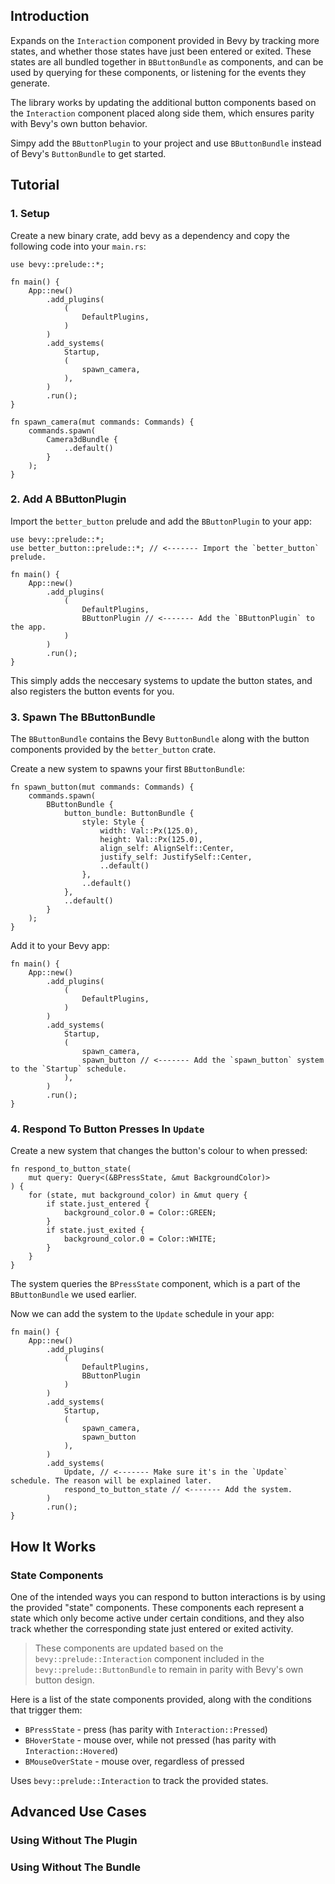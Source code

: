 ## Introduction

Expands on the `Interaction` component provided in Bevy by tracking more states, and whether those states have just been entered or exited.
These states are all bundled together in `BButtonBundle` as components, and can be used by querying for these components, or listening for the events they generate.

The library works by updating the additional button components based on the `Interaction` component placed along side them, which ensures parity with Bevy's own button behavior.

Simpy add the `BButtonPlugin` to your project and use `BButtonBundle` instead of Bevy's `ButtonBundle` to get started.

## Tutorial

### 1. Setup

Create a new binary crate, add bevy as a dependency and copy the following code into your `main.rs`:

```
use bevy::prelude::*;

fn main() {
    App::new()
        .add_plugins(
            (
                DefaultPlugins,
            )
        )
        .add_systems(
            Startup,
            (
                spawn_camera,
            ),
        )
        .run();
}

fn spawn_camera(mut commands: Commands) {
    commands.spawn(
        Camera3dBundle {
            ..default()
        }
    );
}
```

### 2. Add A BButtonPlugin

Import the `better_button` prelude and add the `BButtonPlugin` to your app:

```
use bevy::prelude::*;
use better_button::prelude::*; // <------- Import the `better_button` prelude.

fn main() {
    App::new()
        .add_plugins(
            (
                DefaultPlugins,
                BButtonPlugin // <------- Add the `BButtonPlugin` to the app.
            )
        )
        .run();
}
```

This simply adds the neccesary systems to update the button states, and also registers the button events for you.

### 3. Spawn The BButtonBundle

The `BButtonBundle` contains the Bevy `ButtonBundle` along with the button components provided by the `better_button` crate.

Create a new system to spawns your first `BButtonBundle`:

```
fn spawn_button(mut commands: Commands) {
    commands.spawn(
        BButtonBundle {
            button_bundle: ButtonBundle {
                style: Style {
                    width: Val::Px(125.0),
                    height: Val::Px(125.0),
                    align_self: AlignSelf::Center,
                    justify_self: JustifySelf::Center,
                    ..default()
                },
                ..default()
            },
            ..default()
        }
    );
}
```

Add it to your Bevy app:

```
fn main() {
    App::new()
        .add_plugins(
            (
                DefaultPlugins,
            )
        )
        .add_systems(
            Startup,
            (
                spawn_camera,
                spawn_button // <------- Add the `spawn_button` system to the `Startup` schedule.
            ),
        )
        .run();
}
```

### 4. Respond To Button Presses In `Update`

Create a new system that changes the button's colour to when pressed:

```
fn respond_to_button_state(
    mut query: Query<(&BPressState, &mut BackgroundColor)>
) {
    for (state, mut background_color) in &mut query {
        if state.just_entered {
            background_color.0 = Color::GREEN;
        }
        if state.just_exited {
            background_color.0 = Color::WHITE;
        }
    }
}
```

The system queries the `BPressState` component, which is a part of the `BButtonBundle` we used earlier.

Now we can add the system to the `Update` schedule in your app:

```
fn main() {
    App::new()
        .add_plugins(
            (
                DefaultPlugins,
                BButtonPlugin
            )
        )
        .add_systems(
            Startup,
            (
                spawn_camera,
                spawn_button
            ),
        )
        .add_systems(
            Update, // <------- Make sure it's in the `Update` schedule. The reason will be explained later.
            respond_to_button_state // <------- Add the system.
        )
        .run();
}
```

## How It Works

### State Components

One of the intended ways you can respond to button interactions is by using the provided "state" components. 
These components each represent a state which only become active under certain conditions, 
and they also track whether the corresponding state just entered or exited activity.

> These components are updated based on the `bevy::prelude::Interaction` component included in the `bevy::prelude::ButtonBundle` to remain in parity with Bevy's own button design.

Here is a list of the state components provided, along with the conditions that trigger them:
 - `BPressState` - press (has parity with `Interaction::Pressed`)
 - `BHoverState` - mouse over, while not pressed (has parity with `Interaction::Hovered`)
 - `BMouseOverState` - mouse over, regardless of pressed

Uses `bevy::prelude::Interaction` to track the provided states.

## Advanced Use Cases
### Using Without The Plugin
### Using Without The Bundle
